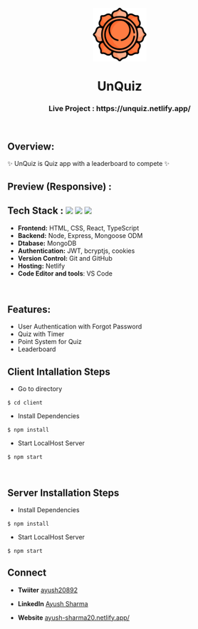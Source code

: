 <p align="center">
  <a href="https://unquiz.netlify.app/" rel="noopener" target="_blank"><img src="/client/src/icon/Utility-UI-128.png" width="120" height="120" align="center"/></a>

</p>

<h1 align="center">
           UnQuiz
</h1>

<div align="center">


</div>

<h3 align="center">
  Live Project : https://unquiz.netlify.app/
</h3>
 
<br />

## Overview:
<p>✨ UnQuiz is Quiz app with a leaderboard to compete ✨</p>

## Preview (Responsive) :
<!-- ![](/src/icon/UnVisual.gif) -->

## Tech Stack :  <img src="https://img.shields.io/badge/react%20-%23121011.svg?&style=for-the-badge&logo=react&logoColor=white"/> <img src="https://img.shields.io/badge/express%20-%23121011.svg?&style=for-the-badge&logo=express&logoColor=white" /> <img src="https://img.shields.io/badge/MongoDB%20-%23121011.svg?&style=for-the-badge&logo=MongoDB&logoColor=white"/> 

- **Frontend:** HTML, CSS, React, TypeScript
- **Backend:** Node, Express, Mongoose ODM
- **Dtabase:** MongoDB
- **Authentication:** JWT, bcryptjs, cookies
- **Version Control:** Git and GitHub
- **Hosting:** Netlify
- **Code Editor and tools**: VS Code

 <br />
 
## Features: 
- User Authentication with Forgot Password
- Quiz with Timer
- Point System for Quiz
- Leaderboard

## Client Intallation Steps
- Go to directory 
```
$ cd client
```
- Install Dependencies
```
$ npm install
```
- Start LocalHost Server
```
$ npm start
```

<br/>

## Server Installation Steps
- Install Dependencies
```
$ npm install
```
- Start LocalHost Server
```
$ npm start
```

## Connect
- **Twiiter** [ayush20892](https://twitter.com/ayush20892)
- **LinkedIn** [Ayush Sharma](https://www.linkedin.com/in/ayush-sharma-0b82b6169/)
- **Website** [ayush-sharma20.netlify.app/](https://ayush-sharma20.netlify.app/)

  
  <br />
  <br />
